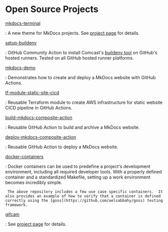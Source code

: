 # Open Source Projects

[mkdocs-terminal](https://github.com/ntno/mkdocs-terminal)

:    A new theme for MkDocs projects.  See [project page](/software/terminal-theme) for details.  

[setup-buildenv](https://github.com/ntno/setup-buildenv)  

:    GitHub Community Action to install Comcast's [buildenv tool](https://github.com/Comcast/Buildenv-Tool) on GitHub's hosted runners.  Tested on all GitHub hosted runner platforms.

[mkdocs-demo](https://github.com/ntno/mkdocs-demo)

:    Demonstrates how to create and deploy a MkDocs website with GitHub Actions.  

[tf-module-static-site-cicd](https://github.com/ntno/tf-module-static-site-cicd)

:    Reusable Terraform module to create AWS infrastructure for static website CICD pipeline in GitHub Actions.   

[build-mkdocs-composite-action](https://github.com/ntno/build-mkdocs-composite-action)

:    Reusable GitHub Action to build and archive a MkDocs website.  

[deploy-mkdocs-composite-action](https://github.com/ntno/deploy-mkdocs-composite-action)

:    Reusable GitHub Action to deploy a MkDocs website.  

[docker-containers](https://github.com/ntno/docker-containers)

:    Docker containers can be used to predefine a project's development environment, including all required developer tools.  With a properly defined container and a standardized Makefile, setting up a work environment becomes incredibly simple.  

     The above repository includes a few use case specific containers.  It also provides an example of how to verify that a container is defined correctly using the [goss](https://github.com/aelsabbahy/goss) testing framework.  

[gifcam](https://github.com/ntno/gifcam) 

:    See [project page](/software/gifcam) for details.
